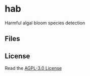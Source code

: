 # hab
 
Harmful algal bloom species detection

## Files


## License

Read the [AGPL-3.0 License](https://github.com/BlazerYoo/hab/blob/main/LICENSE)